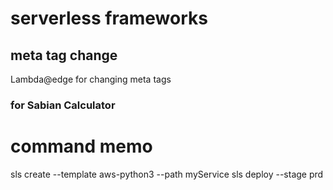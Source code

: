 # serverless frameworks
## meta tag change
Lambda@edge for changing  meta tags 
### for Sabian Calculator

# command memo
sls create --template aws-python3 --path myService
sls deploy --stage prd
